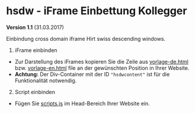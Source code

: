 # hsdw - iFrame Einbettung Kollegger

**Version 1.1** (31.03.2017)

Einbindung cross domain iframe Hirt swiss descending windows.

1. iFrame einbinden
* Zur Darstellung des iFrames kopieren Sie die Zeile aus [vorlage-de.html](vorlage-de.html) bzw. [vorlage-en.html](vorlage-en.html) file an der gewünschten Position in Ihrer Website.
* **Achtung:** Der Div-Container mit der ID `"hsdwcontent"` ist für die Funktionalität notwendig.

2. Script einbinden
* Fügen Sie [scripts.js](scripts.js) im Head-Bereich Ihrer Website ein.
